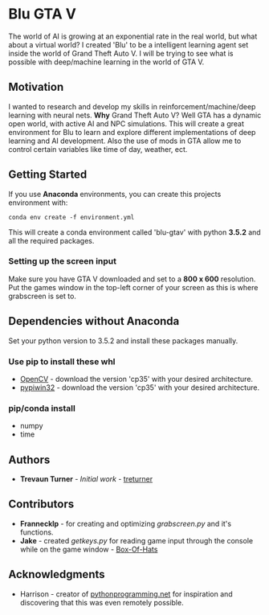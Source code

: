 # Blu GTA V

The world of AI is growing at an exponential rate in the real world, but what about a virtual world? I created 'Blu' to be a intelligent learning agent set inside the world of Grand Theft Auto V. I will be trying to see what is possible with deep/machine learning in the world of GTA V.

## Motivation

I wanted to research and develop my skills in reinforcement/machine/deep learning with neural nets. **Why** Grand Theft Auto V? Well GTA has a dynamic open world, with active AI and NPC simulations. This will create a great environment for Blu to learn and explore different implementations of deep learning and AI development. Also the use of mods in GTA allow me to control certain variables like time of day, weather, ect.

## Getting Started
If you use **Anaconda** environments, you can create this projects environment with:

```
conda env create -f environment.yml
```

This will create a conda environment called 'blu-gtav' with python **3.5.2** and all the required packages.

### Setting up the screen input
Make sure you have GTA V downloaded and set to a **800 x 600** resolution. Put the games window in the top-left corner of your screen as this is where grabscreen is set to.

## Dependencies without Anaconda
Set your python version to 3.5.2 and install these packages manually.

### Use pip to install these whl
* [OpenCV](http://www.lfd.uci.edu/~gohlke/pythonlibs/#opencv) - download the version 'cp35' with your desired architecture.
* [pypiwin32](https://pypi.python.org/pypi/pypiwin32/219) - download the version 'cp35' with your desired architecture.

### pip/conda install
* numpy
* time

## Authors
* **Trevaun Turner** - *Initial work* - [treturner](https://bitbucket.com/treturner/)

## Contributors
* **Frannecklp** - for creating and optimizing *grabscreen.py* and it's functions.
* **Jake** - created *getkeys.py* for reading game input through the console while on the game window - [Box-Of-Hats](https://github.com/Box-Of-Hats)

## Acknowledgments
* Harrison - creator of [pythonprogramming.net](https://pythonprogramming.net) for inspiration and discovering that this was even remotely possible.
